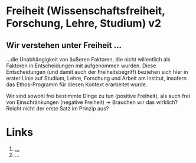 <!---
   NAME - The NAME of this project is:
ethos

  FILE - The FILENAME of the current file is:
/v2.md

  CREATION - This project was CREATED on:
2017-01-28-16:15:00 UTC

  MODIFICATION - This project was last MODIFIED on:
2017-01-28-16:15:00 UTC

  VERSION - The current VERSION of this project is:
<git-commit-hash>-2017-01-28-16:15:00 UTC

  CREATOR(S) - This project was CREATED by:
Michael Czechowski, Martin Maga

  CONTACT - You can CONTACT the creator(s) or developer(s) of this project at:
E-Mail: mail@martinmaga.de

  COPYRIGHT - The COPYRIGHT holder of this project is:
COPYRIGHT (c) 2016 Martin Maga

  LICENSE - This project is LICENSED under the following license:
Martin Maga 2016 CC BY-SA 4.0 https://creativecommons.org

  SUBFILE – This is a SUBFILE! For more INFORMATION on this project go to:
/README.md
--->

# Freiheit (Wissenschaftsfreiheit, Forschung, Lehre, Studium) **v2**
## Wir verstehen unter Freiheit …


...die Unabhängigkeit von äußeren Faktoren, die nicht willentlich als Faktoren in Entscheidungen mit aufgenommen wurden. Diese Entscheidungen (und damit auch der Freiheitsbegriff) beziehen sich hier in erster Linie auf Studium, Lehre, Forschung und Arbeit am Institut, insofern das Ethos-Programm für diesen Kontext erarbeitet wurde.

Wir sind sowohl frei bestimmte Dinge zu tun (positive Freiheit), als auch frei von Einschränkungen (negative Freiheit) -> Brauchen wir das wirklich? Reicht nicht der erste Satz im Prinzip aus?


# Links
1. […](…)
2. …

